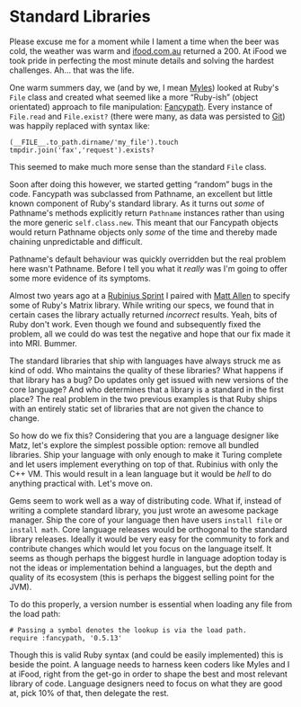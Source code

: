 # Standard Libraries

Please excuse me for a moment while I lament a time when the beer was cold, the weather was warm and [ifood.com.au](http://ifood.com.au) returned a 200. At iFood we took pride in perfecting the most minute details and solving the hardest challenges. Ah… that was the life.

One warm summers day, we (and by we, I mean [Myles](http://myles.id.au)) looked at Ruby's `File` class and created what seemed like a more “Ruby-ish” (object orientated) approach to file manipulation: [Fancypath](http://github.com/tred/fancypath). Every instance of `File.read` and `File.exist?` (there were many, as data was persisted to [Git](http://git-scm.com/)) was happily replaced with syntax like:

<pre><code class=ruby>(__FILE__.to_path.dirname/'my_file').touch
tmpdir.join('fax','request').exists?
</code></pre>

This seemed to make much more sense than the standard `File` class.
 
Soon after doing this however, we started getting “random” bugs in the code. Fancypath was subclassed from Pathname, an excellent but little known component of Ruby's standard library. As it turns out _some_ of Pathname's methods explicitly return `Pathname` instances rather than using the more generic `self.class.new`. This meant that our Fancypath objects would return Pathname objects only _some_ of the time and thereby made chaining unpredictable and difficult.

Pathname's default behaviour was quickly overridden but the real problem here wasn't Pathname. Before I tell you what it _really_ was I'm going to offer some more evidence of its symptoms.

Almost two years ago at a [Rubinius Sprint](http://engineyard.eventwax.com/rubinius-sprint) I paired with [Matt Allen](http://github.com/mattallen) to specify some of Ruby's Matrix library. While writing our specs, we found that in certain cases the library actually returned _incorrect_ results. Yeah, bits of Ruby don't work. Even though we found and subsequently fixed the problem, all we could do was test the negative and hope that our fix made it into MRI. Bummer.

The standard libraries that ship with languages have always struck me as kind of odd. Who maintains the quality of these libraries? What happens if that library has a bug? Do updates only get issued with new versions of the core language? And who determines that a library is a standard in the first place? The real problem in the two previous examples is that Ruby ships with an entirely static set of libraries that are not given the chance to change.

So how do we fix this? Considering that you are a language designer like Matz, let's explore the simplest possible option: remove all bundled libraries. Ship your language with only enough to make it Turing complete and let users implement everything on top of that. Rubinius with only the C++ VM. This would result in a lean language but it would be _hell_ to do anything practical with. Let's move on.

Gems seem to work well as a way of distributing code. What if, instead of writing a complete standard library, you just wrote an awesome package manager. Ship the core of your language then have users `install file` or `install math`. Core language releases would be orthogonal to the standard library releases. Ideally it would be very easy for the community to fork and contribute changes which would let you focus on the language itself. It seems as though perhaps the biggest hurdle in language adoption today is not the ideas or implementation behind a languages, but the depth and quality of its ecosystem (this is perhaps the biggest selling point for the JVM).

To do this properly, a version number is essential when loading any file from the load path:

<pre><code class=ruby># Passing a symbol denotes the lookup is via the load path.
require :fancypath, '0.5.13'</code></pre>

Though this is valid Ruby syntax (and could be easily implemented) this is beside the point. A language needs to harness keen coders like Myles and I at iFood, right from the get-go in order to shape the best and most relevant library of code. Language designers need to focus on what they are good at, pick 10% of that, then delegate the rest.
